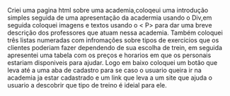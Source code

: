 Criei uma pagina html sobre uma academia,coloqeui uma introdução simples seguida de uma apresentação da acadermia usando o Div,em seguida coloquei imagens e textos usando o < P> para dar uma breve descrição dos professores que atuam nessa academia. Também coloquei três listas numeradas com infromações sobre tipos de exercicios que os clientes poderiam fazer dependendo de sua escolha de trein, em seguida apresentei uma tabela com os preços e horarios em que os personais estariam disponiveis para ajudar. Logo em baixo coloquei um botão que leva até a uma aba de cadastro para se caso o usuario queira ir na academia ja estar cadastrado e um link que leva a um site que ajuda o usuario a descobrir que tipo de treino é ideial para ele.